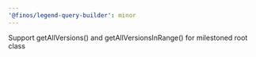 ```yaml
---
'@finos/legend-query-builder': minor
---
```


Support getAllVersions() and getAllVersionsInRange() for milestoned root class
